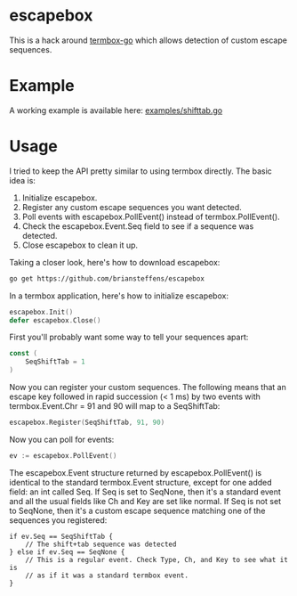 escapebox
=========

This is a hack around [termbox-go](https://github.com/nsf/termbox-go) which
allows detection of custom escape sequences.

# Example

A working example is available here:
[examples/shifttab.go](examples/shifttab.go)

# Usage

I tried to keep the API pretty similar to using termbox directly. The basic
idea is:

1. Initialize escapebox.
2. Register any custom escape sequences you want detected.
3. Poll events with escapebox.PollEvent() instead of termbox.PollEvent().
4. Check the escapebox.Event.Seq field to see if a sequence was detected.
5. Close escapebox to clean it up.

Taking a closer look, here's how to download escapebox:

```bash
go get https://github.com/briansteffens/escapebox
```

In a termbox application, here's how to initialize escapebox:

```go
escapebox.Init()
defer escapebox.Close()
```

First you'll probably want some way to tell your sequences apart:

```go
const (
	SeqShiftTab = 1
)
```

Now you can register your custom sequences. The following means that an escape
key followed in rapid succession (< 1 ms) by two events with
termbox.Event.Chr = 91 and 90 will map to a SeqShiftTab:

```go
escapebox.Register(SeqShiftTab, 91, 90)
```

Now you can poll for events:

```go
ev := escapebox.PollEvent()
```

The escapebox.Event structure returned by escapebox.PollEvent() is identical to
the standard termbox.Event structure, except for one added field: an int called
Seq. If Seq is set to SeqNone, then it's a standard event and all the usual
fields like Ch and Key are set like normal. If Seq is not set to SeqNone, then
it's a custom escape sequence matching one of the sequences you registered:

```
if ev.Seq == SeqShiftTab {
	// The shift+tab sequence was detected
} else if ev.Seq == SeqNone {
	// This is a regular event. Check Type, Ch, and Key to see what it is
	// as if it was a standard termbox event.
}
```
